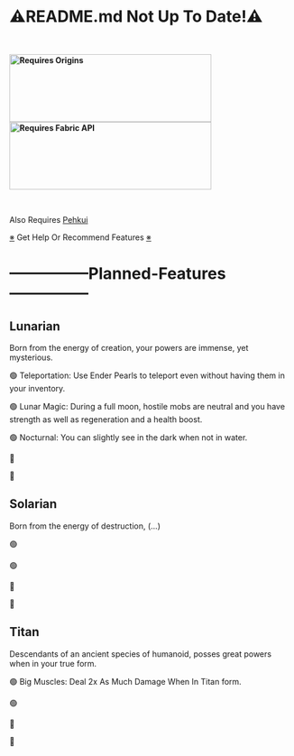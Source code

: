 <h1>⚠README.md Not Up To Date!⚠</h1>

<p>&nbsp;</p>
<p><strong><a href="https://www.curseforge.com/minecraft/mc-mods/origins"><img src="https://media.discordapp.net/attachments/817078792463187988/831319512464490496/origins_badge.png" alt="Requires Origins" width="358" height="120" /></a> <a href="https://www.curseforge.com/minecraft/mc-mods/fabric-api"><img src="https://i.imgur.com/HabVZJR.png" alt="Requires Fabric API" width="358" height="120" /></a></strong></p>
<p>&nbsp;</p>

Also Requires [Pehkui](https://www.curseforge.com/minecraft/mc-mods/pehkui)

[※](https://discord.gg/F7APUscf) Get Help Or Recommend Features [※](https://discord.gg/F7APUscf)

<h1>—————Planned-Features—————</h1>

<h2>Lunarian</h2>
<p>Born from the energy of creation, your powers are immense, yet mysterious.</p>
<p>🟢 Teleportation: Use Ender Pearls to teleport even without having them in your inventory.</p>
<p>🟢 Lunar Magic: During a full moon, hostile mobs are neutral and you have strength as well as regeneration and a health boost.</p>
<p>🟢 Nocturnal: You can slightly see in the dark when not in water.</p>
<p>🔴</p>
<p>🔴</p>

<h2>Solarian</h2>
<p>Born from the energy of destruction, (...)</p>
<p>🟢</p>
<p>🟢</p>
<p>🔴</p>
<p>🔴</p>

<h2>Titan</h2>
<p>Descendants of an ancient species of humanoid, posses great powers when in your true form.</p>
<p>🟢 Big Muscles: Deal 2x As Much Damage When In Titan form.</p>
<p>🟢</p>
<p>🔴</p>
<p>🔴</p>

